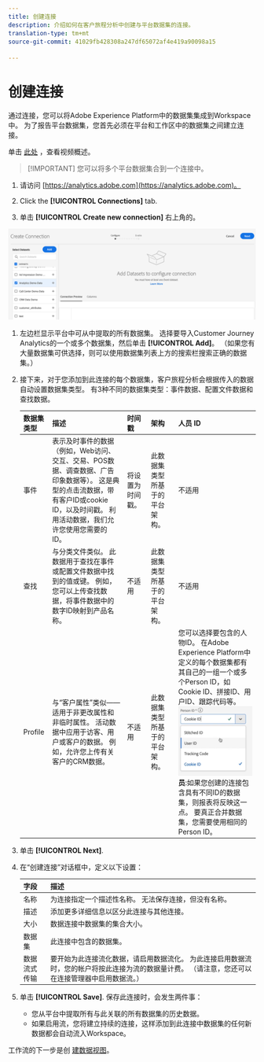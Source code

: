 ```yaml
---
title: 创建连接
description: 介绍如何在客户旅程分析中创建与平台数据集的连接。
translation-type: tm+mt
source-git-commit: 41029fb428308a247df65072af4e419a90098a15

---
```



# 创建连接

通过连接，您可以将Adobe Experience Platform中的数据集集成到Workspace中。 为了报告平台数据集，您首先必须在平台和工作区中的数据集之间建立连接。

单击 [此处](https://docs.adobe.com/content/help/en/platform-learn/tutorials/cja/connecting-customer-journey-analytics-to-data-sources-in-platform.html) ，查看视频概述。

>[!IMPORTANT] 您可以将多个平台数据集合到一个连接中。

1. 请访问 [https://analytics.adobe.com](https://analytics.adobe.com)。

1. Click the **[!UICONTROL Connections]** tab.

1. 单击 **[!UICONTROL Create new connection]** 右上角的。

![创建连接](assets/create-connection.png)

1. 左边栏显示平台中可从中提取的所有数据集。 选择要导入Customer Journey Analytics的一个或多个数据集，然后单击 **[!UICONTROL Add]**。 （如果您有大量数据集可供选择，则可以使用数据集列表上方的搜索栏搜索正确的数据集。）

1. 接下来，对于您添加到此连接的每个数据集，客户旅程分析会根据传入的数据自动设置数据集类型。 有3种不同的数据集类型：事件数据、配置文件数据和查找数据。

   | 数据集类型 | 描述 | 时间戳 | 架构 | 人员 ID |
   |---|---|---|---|---|
   | 事件 | 表示及时事件的数据（例如，Web访问、交互、交易、POS数据、调查数据、广告印象数据等）。 这是典型的点击流数据，带有客户ID或cookie ID，以及时间戳。 利用活动数据，我们允许您使用您需要的ID。 | 将设置为时间戳。 | 此数据集类型所基于的平台架构。 | 不适用 |
   | 查找 | 与分类文件类似。 此数据用于查找在事件或配置文件数据中找到的值或键。 例如，您可以上传查找数据，将事件数据中的数字ID映射到产品名称。 | 不适用 | 此数据集类型所基于的平台架构。 | 不适用 |
   | Profile | 与“客户属性”类似——适用于非更改属性和非临时属性。 活动数据中应用于访客、用户或客户的数据。 例如，允许您上传有关客户的CRM数据。 | 不适用 | 此数据集类型所基于的平台架构。 | 您可以选择要包含的人物ID。 在Adobe Experience Platform中定义的每个数据集都有其自己的一组一个或多个Person ID，如Cookie ID、拼接ID、用户ID、跟踪代码等。<br>![人](assets/person-id.png)**员&#x200B;**:如果您创建的连接包含具有不同ID的数据集，则报表将反映这一点。 要真正合并数据集，您需要使用相同的Person ID。 |

1. 单击 **[!UICONTROL Next]**.

1. 在“创建连接”对话框中，定义以下设置：

   | 字段 | 描述 |
   |---|---|
   | 名称 | 为连接指定一个描述性名称。 无法保存连接，但没有名称。 |
   | 描述 | 添加更多详细信息以区分此连接与其他连接。 |
   | 大小 | 数据连接中数据集的集合大小。 |
   | 数据集 | 此连接中包含的数据集。 |
   | 数据流式传输 | 要开始为此连接流化数据，请启用数据流化。 为此连接启用数据流时，您的帐户将按此连接为流的数据量计费。 （请注意，您还可以在连接管理器中启用数据流。） |

1. 单击 **[!UICONTROL Save]**. 保存此连接时，会发生两件事：

   * 您从平台中提取所有与此关联的所有数据集的历史数据。
   * 如果启用流，您将建立持续的连接，这样添加到此连接中数据集的任何新数据都会自动流入Workspace。

工作流的下一步是创 [建数据视图](/help/data-views/create-dataview.md)。
